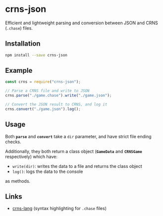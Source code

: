 # crns-json

Efficient and lightweight parsing and conversion between JSON and CRNS (`.chase`) files.

## Installation

```sh
npm install --save crns-json
```

## Example

```js
const crns = require("crns-json");

// Parse a CRNS file and write to JSON
crns.parse("./game.chase").write("./game.json");

// Convert the JSON result to CRNS, and log it
crns.convert("./game.json").log();
```

## Usage

Both **`parse`** and **`convert`** take a `dir` parameter, and have strict file ending checks.

Additionally, they both return a class object (**`GameData`** and **`CRNSGame`** respectively) which have:
* `write(dir)`: writes the data to a file and returns the class object
* `log()`: logs the data to the console

as methods.

## Links

* [crns-lang](https://github.com/acikek/crns-lang) (syntax highlighting for `.chase` files)